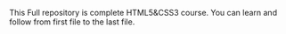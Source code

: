 This Full repository is complete HTML5&CSS3 course.
You can learn and follow from first file to the last file.
